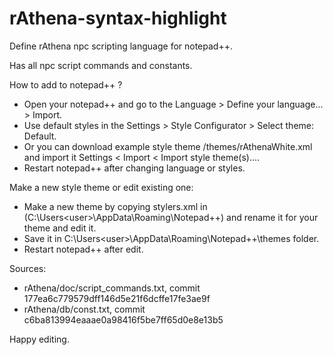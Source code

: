 rAthena-syntax-highlight
======================

Define rAthena npc scripting language for notepad++.

Has all npc script commands and constants.


How to add to notepad++ ?
 - Open your notepad++ and go to the Language > Define your language... > Import.
 - Use default styles in the Settings > Style Configurator > Select theme: Default.
 - Or you can download example style theme /themes/rAthenaWhite.xml and import it Settings < Import < Import style theme(s)....
 - Restart notepad++ after changing language or styles.


Make a new style theme or edit existing one:
 - Make a new theme by copying stylers.xml in (C:\Users\<user>\AppData\Roaming\Notepad++) and rename it for your theme and edit it.
 - Save it in C:\Users\<user>\AppData\Roaming\Notepad++\themes folder.
 - Restart notepad++ after edit.


Sources:
 - rAthena/doc/script_commands.txt, commit 177ea6c779579dff146d5e21f6dcffe17fe3ae9f
 - rAthena/db/const.txt, commit c6ba813994eaaae0a98416f5be7ff65d0e8e13b5


Happy editing.